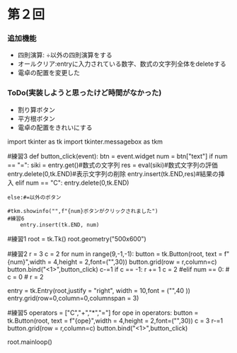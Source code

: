 # 第２回
### 追加機能
- 四則演算: ÷以外の四則演算をする
- オールクリア:entryに入力されている数字、数式の文字列全体をdeleteする
- 電卓の配置を変更した

### ToDo(実装しようと思ったけど時間がなかった)
- 割り算ボタン
- 平方根ボタン
- 電卓の配置をきれいにする

import tkinter as tk
import tkinter.messagebox as tkm


#練習3
def button_click(event):
    btn = event.widget
    num = btn["text"]
    if num == "=":
        siki = entry.get()#数式の文字列
        res = eval(siki)#数式文字列の評価
        entry.delete(0,tk.END)#表示文字列の削除
        entry.insert(tk.END,res)#結果の挿入
    elif num == "C":
        entry.delete(0,tk.END)


    else:#=以外のボタン

    #tkm.showinfo("",f"{num}ボタンがクリックされました")
    #練習6
        entry.insert(tk.END, num)


#練習1
root = tk.Tk()
root.geometry("500x600")


#練習2
r = 3
c = 2
for num in range(9,-1,-1):
    button = tk.Button(root, text = f"{num}",width = 4,height = 2,font=("",30))
    button.grid(row = r,column=c)
    button.bind("<1>",button_click)
    c-=1
    if c == -1:
        r += 1
        c = 2
    #elif num == 0:
     #   c = 0
      #  r = 2
    

entry = tk.Entry(root,justify = "right", width = 10,font = ("",40 ))
entry.grid(row=0,column=0,columnspan = 3)

#練習5
operators = ["C","+","*","="]
for ope in operators:
    button = tk.Button(root, text = f"{ope}",width = 4,height = 2,font=("",30))
    c = 3
    r-=1
    button.grid(row = r,column=c)
    button.bind("<1>",button_click)
    


root.mainloop()